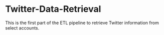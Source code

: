 # Twitter-Data-Retrieval
This is the first part of the ETL pipeline to retrieve Twitter information from select accounts.
